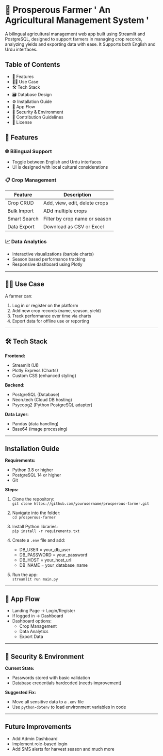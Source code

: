 # 🌱 Prosperous Farmer ' An Agricultural Management System '


A bilingual agricultural management web app built using Streamlit and PostgreSQL, designed to support farmers in managing crop records, analyzing yields and exporting data with ease. It Supports both English and Urdu interfaces.


##  Table of Contents
- 🚀 Features
- 🧑‍🌾 Use Case
- 🛠 Tech Stack
- 🗃 Database Design
- ⚙️ Installation Guide
- 🔁 App Flow
- 🔐 Security & Environment
- 🤝 Contribution Guidelines
- 📄 License


## 🚀 Features

### 🌐 Bilingual Support
- Toggle between English and Urdu interfaces
- UI is designed with local cultural considerations

### 📋 Crop Management

| Feature         | Description                           |
|-----------------|---------------------------------------|
| Crop CRUD       | Add, view, edit, delete crops         |
| Bulk Import     | ADd multiple crops                    |
| Smart Search    | Filter by crop name or season         |
| Data Export     | Download as CSV or Excel              |

### 📈 Data Analytics
- Interactive visualizations (bar/pie charts)
- Season based performance tracking
- Responsive dashboard using Plotly

---

## 🧑‍🌾 Use Case

A farmer can:
1. Log in or register on the platform  
2. Add new crop records (name, season, yield)  
3. Track performance over time via charts  
4. Export data for offline use or reporting

---

## 🛠 Tech Stack

**Frontend:**
- Streamlit (UI)
- Plotly Express (Charts)
- Custom CSS (enhanced styling)

**Backend:**
- PostgreSQL (Database)
- Neon.tech (Cloud DB hosting)
- Psycopg2 (Python PostgreSQL adapter)

**Data Layer:**
- Pandas (data handling)
- Base64 (image processing)

---


## Installation Guide

**Requirements:**
- Python 3.8 or higher
- PostgreSQL 14 or higher
- Git

**Steps:**
1. Clone the repository:  
   `git clone https://github.com/yourusername/prosperous-farmer.git`  

2. Navigate into the folder:  
   `cd prosperous-farmer`  

3. Install Python libraries:  
   `pip install -r requirements.txt`

4. Create a `.env` file and add:
   - DB_USER = your_db_user  
   - DB_PASSWORD = your_password  
   - DB_HOST = your_host_url  
   - DB_NAME = your_database_name

5. Run the app:  
   `streamlit run main.py`

---

## 🔁 App Flow

- Landing Page → Login/Register  
- If logged in → Dashboard  
- Dashboard options:  
  - Crop Management  
  - Data Analytics  
  - Export Data

---

## 🔐 Security & Environment

**Current State:**
- Passwords stored with basic validation
- Database credentials hardcoded (needs improvement)

**Suggested Fix:**
- Move all sensitive data to a `.env` file  
- Use `python-dotenv` to load environment variables in code

---



## Future Improvements

- Add Admin Dashboard  
- Implement role-based login  
- Add SMS alerts for harvest season  and much more
